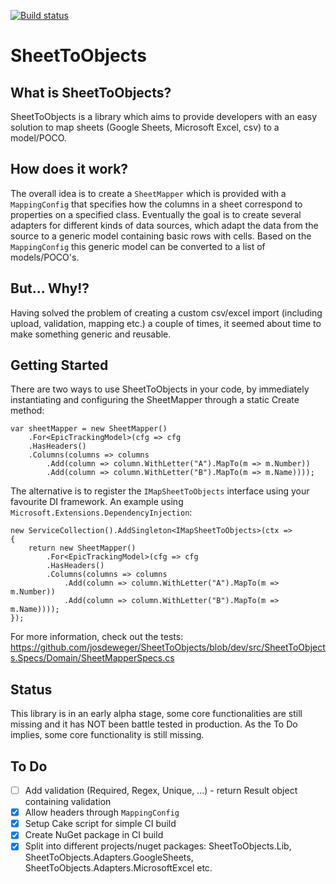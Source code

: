 [![Build status](https://ci.appveyor.com/api/projects/status/xyh066af9kpkqpgm?svg=true)](https://ci.appveyor.com/project/josdeweger/sheettoobjects)

# SheetToObjects

## What is SheetToObjects?
SheetToObjects is a library which aims to provide developers with an easy solution to map sheets (Google Sheets, Microsoft Excel, csv) to a model/POCO. 

## How does it work?
The overall idea is to create a `SheetMapper` which is provided with a `MappingConfig` that specifies how the columns in a sheet correspond to properties on a specified class. Eventually the goal is to create several adapters for different kinds of data sources, which adapt the data from the source to a generic model containing basic rows with cells. Based on the `MappingConfig` this generic model can be converted to a list of models/POCO's.

## But... Why!?
Having solved the problem of creating a custom csv/excel import (including upload, validation, mapping etc.) a couple of times, it seemed about time to make something generic and reusable.

## Getting Started
There are two ways to use SheetToObjects in your code, by immediately instantiating and configuring the SheetMapper through a static Create method:

```
var sheetMapper = new SheetMapper()
    .For<EpicTrackingModel>(cfg => cfg
    .HasHeaders()
    .Columns(columns => columns
        .Add(column => column.WithLetter("A").MapTo(m => m.Number))
        .Add(column => column.WithLetter("B").MapTo(m => m.Name))));
 ```

The alternative is to register the `IMapSheetToObjects` interface using your favourite DI framework. An example using `Microsoft.Extensions.DependencyInjection`:

```
new ServiceCollection().AddSingleton<IMapSheetToObjects>(ctx =>
{
    return new SheetMapper()
        .For<EpicTrackingModel>(cfg => cfg
        .HasHeaders()
        .Columns(columns => columns
            .Add(column => column.WithLetter("A").MapTo(m => m.Number))
            .Add(column => column.WithLetter("B").MapTo(m => m.Name))));
});
```

For more information, check out the tests: https://github.com/josdeweger/SheetToObjects/blob/dev/src/SheetToObjects.Specs/Domain/SheetMapperSpecs.cs

## Status
This library is in an early alpha stage, some core functionalities are still missing and it has NOT been battle tested in production. As the To Do implies, some core functionality is still missing.

## To Do
- [ ] Add validation (Required, Regex, Unique, ...) - return Result object containing validation
- [x] Allow headers through `MappingConfig`
- [x] Setup Cake script for simple CI build
- [x] Create NuGet package in CI build
- [x] Split into different projects/nuget packages: SheetToObjects.Lib, SheetToObjects.Adapters.GoogleSheets, SheetToObjects.Adapters.MicrosoftExcel etc.
